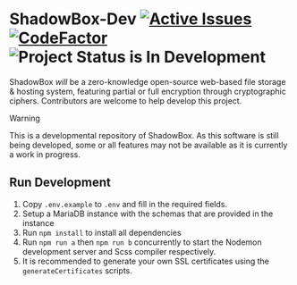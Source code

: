 # ShadowBox-Dev [![Active Issues](https://app.deepsource.com/gh/Wriar/ShadowBox-Dev.svg/?label=active+issues&show_trend=true&token=5APRnpsK93ZKzHm3t9ZQKgp8)](https://app.deepsource.com/gh/Wriar/ShadowBox-Dev/?ref=repository-badge) [![CodeFactor](https://www.codefactor.io/repository/github/wriar/shadowbox-dev/badge?s=892deaf91df08db750f4974dfa5b688e8cdcc423)](https://www.codefactor.io/repository/github/wriar/shadowbox-dev) ![Project Status is In Development](https://img.shields.io/badge/Project%20Status-In%20Development-yellow)
ShadowBox *will* be a zero-knowledge open-source web-based file storage & hosting system, featuring partial or full encryption through cryptographic ciphers. Contributors are welcome to help develop this project.
> [!WARNING]  
> This is a developmental repository of ShadowBox. As this software is still being developed, some or all features may not be available as it is currently a work in progress.

## Run Development
1. Copy ``.env.example`` to ``.env`` and fill in the required fields.
2. Setup a MariaDB instance with the schemas that are provided in the instance
3. Run ``npm install`` to install all dependencies
4. Run ``npm run a`` then ``npm run b`` concurrently to start the Nodemon development server and Scss compiler respectively.
5. It is recommended to generate your own SSL certificates using the ``generateCertificates`` scripts.